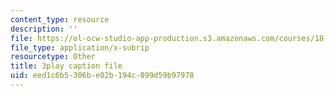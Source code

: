 ```yaml
---
content_type: resource
description: ''
file: https://ol-ocw-studio-app-production.s3.amazonaws.com/courses/18-01sc-single-variable-calculus-fall-2010/eed1c6b5306be02b194c899d59b97978_4Q37iOyBq44.srt
file_type: application/x-subrip
resourcetype: Other
title: 3play caption file
uid: eed1c6b5-306b-e02b-194c-899d59b97978
---
```

